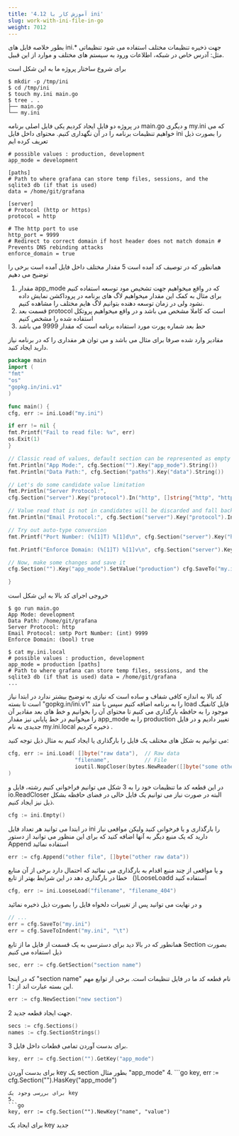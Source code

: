 ```yaml
---
title: '4.12 آموزش کار با ini'
slug: work-with-ini-file-in-go
weight: 7012
---
```


بطور خلاصه فایل های ini.* جهت ذخیره تنظیمات مختلف استفاده می شود تنظیماتی مثل: آدرس خاص در شبکه، اطلاعات ورود به سیستم های مختلف و موارد از این قبیل.

برای شروع ساختار پروژه ما به این شکل است 
```shell
$ mkdir -p /tmp/ini 
$ cd /tmp/ini 
$ touch my.ini main.go 
$ tree . . 
├── main.go 
└── my.ini
```
در پروژه دو فایل ایجاد کردیم یکی فایل اصلی برنامه main.go و دیگری my.ini که می خواهیم تنظیمات برنامه را در آن نگهداری کنیم. محتوای داخل فایل ini را بصورت ذیل تعریف کرده ایم
```shell
# possible values : production, development 
app_mode = development 

[paths] 
# Path to where grafana can store temp files, sessions, and the sqlite3 db (if that is used) 
data = /home/git/grafana
 
[server] 
# Protocol (http or https) 
protocol = http 

# The http port to use 
http_port = 9999 
# Redirect to correct domain if host header does not match domain # Prevents DNS rebinding attacks 
enforce_domain = true
```
همانطور که در توصیف کد آمده است 5 مقدار مختلف داخل فایل آمده است برخی را توضیح می دهیم

1. مقدار app_mode که در واقع میخواهیم جهت تشخیص مود توسعه استفاده کنیم برای مثال به کمک این مقدار میخواهیم لاگ های برنامه در پروداکشن نمایش داده نشود ولی در زمان توسعه دهنده بتوانیم لاگ هایم مختلف را مشاهده کنیم. 
2. قسمت بعد protocol است که کاملا مشخص می باشد و در واقع میخواهیم پروتکل استفاده شده را مشخص کنیم
3. حط بعد شماره پورت مورد استفاده برنامه است که مقدار 9999 می باشد


مقادیر وارد شده صرفا برای مثال می باشد و می توان هر مقداری را که در برنامه نیاز دارید ایجاد کنید.
```go
package main 
import (
"fmt" 
"os" 
"gopkg.in/ini.v1"
) 

func main() { 
cfg, err := ini.Load("my.ini")

if err != nil { 
fmt.Printf("Fail to read file: %v", err) 
os.Exit(1) 
}

// Classic read of values, default section can be represented as empty string 
fmt.Println("App Mode:", cfg.Section("").Key("app_mode").String()) 
fmt.Println("Data Path:", cfg.Section("paths").Key("data").String()) 

// Let's do some candidate value limitation 
fmt.Println("Server Protocol:", 
cfg.Section("server").Key("protocol").In("http", []string{"http", "https"})) 

// Value read that is not in candidates will be discarded and fall back to given default value
fmt.Println("Email Protocol:", cfg.Section("server").Key("protocol").In("smtp", []string{"imap", "smtp"})) 

// Try out auto-type conversion 
fmt.Printf("Port Number: (%[1]T) %[1]d\n", cfg.Section("server").Key("http_port").MustInt(9999)) 

fmt.Printf("Enforce Domain: (%[1]T) %[1]v\n", cfg.Section("server").Key("enforce_domain").MustBool(false))

// Now, make some changes and save it 
cfg.Section("").Key("app_mode").SetValue("production") cfg.SaveTo("my.ini.local") 

}
```
خروجی اجرای کد بالا به این شکل است
```shell
$ go run main.go
App Mode: development
Data Path: /home/git/grafana 
Server Protocol: http 
Email Protocol: smtp Port Number: (int) 9999 
Enforce Domain: (bool) true 

$ cat my.ini.local 
# possible values : production, development 
app_mode = production [paths] 
# Path to where grafana can store temp files, sessions, and the sqlite3 db (if that is used) data = /home/git/grafana 
...
```
کد بالا به اندازه کافی شفاف و ساده است که نیازی به توضیح بیشتر ندارد در ابتدا نیاز است تا بسته "gopkg.in/ini.v1" را به برنامه اضافه کنیم سپس با متد load فایل کانفیگ موجود را به حافظه بارگذاری می کنیم تا محتوای آن را بخوانیم  و خط های بعد مقادیر آن را میخوانیم در خط پایانی نیز مقدار app_mode را به production تغییر دادیم و در فایل جدیدی به نام my.ini.local ذخیره کردیم .

می توانیم به شکل های مختلف یک فایل را بارگذاری یا ایجاد کنیم به مثال ذیل توجه کنید:
```go
cfg, err := ini.Load( []byte("raw data"),  // Raw data  
					 "filename",           // File 
					 ioutil.NopCloser(bytes.NewReader([]byte("some other data"))), 
)
```
در این قطعه کد ما تنظیمات خود را به 3 شکل می توانیم فراخوانی کنیم رشته، فایل و io.ReadCloser البته در صورت نیاز می توانیم یک فایل خالی در فضای حافظه بشکل ذیل نیز ایجاد کنیم.
```go
cfg := ini.Empty()

```
در ابتدا می توانید هر تعداد فایل ini را بارگذاری و یا فرخوانی کنید ولیکن مواقعی نیاز دارید که یک منبع دیگر به آنها اضافه کنید که برای این منظور می توانید از دستور Append استفاده نمائید
```go
err := cfg.Append("other file", []byte("other raw data"))
```
و یا مواقعی از چند منبع اقدام به بارگذاری می نمائید که احتمال دارد برخی از آن منابع خطا در بارگذاری دهد در این شرایط بهتر از تابع   ()LooseLoadd استفاده کنید
```go
cfg, err := ini.LooseLoad("filename", "filename_404")
```
و در نهایت می توانید پس از تغییرات دلخواه فایل را بصورت ذیل ذخیره نمائید
```go
// ... 
err = cfg.SaveTo("my.ini") 
err = cfg.SaveToIndent("my.ini", "\t")
```
همانطور که در بالا دید برای دسترسی به یک قسمت از فایل ما از تابع Section بصورت ذیل استفاده می کنیم
```go
sec, err := cfg.GetSection("section name")
```
که در اینجا "section name" نام قطعه کد ما در فایل تنظیمات است. 
برخی از توابع مهم این بسته عبارت اند از :
1. 
```go
err := cfg.NewSection("new section")
```
جهت ایجاد قطعه جدید
2. 
   ```go
   secs := cfg.Sections() 
   names := cfg.SectionStrings()
```
برای بدست آوردن تمامی قطعات داخل فایل
3. 
   ```go
key, err := cfg.Section("").GetKey("app_mode")
```
برای بدست آوردن key یک section بطور مثال "app_mode" 
4. 
      ```go
key, err := cfg.Section("").HasKey("app_mode")
```
برای بررسی وجود یک key
5. 
```go
key, err := cfg.Section("").NewKey("name", "value")
```
برای ایجاد یک key جدید

